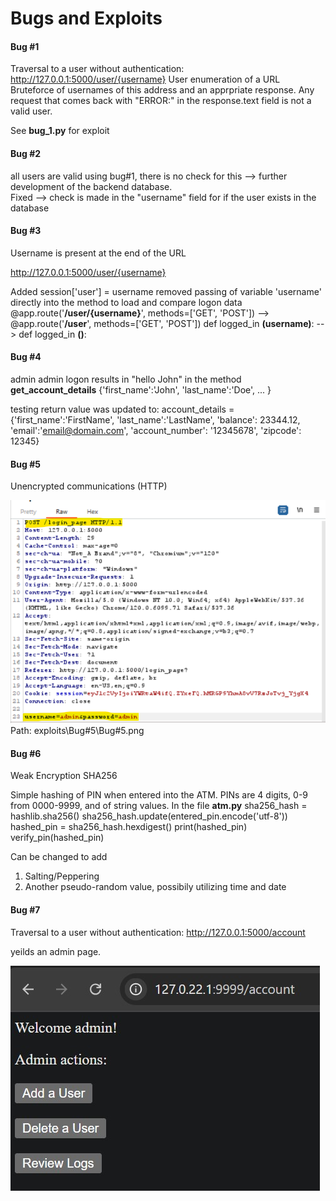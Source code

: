 # Bugs and Exploits

#### Bug #1

Traversal to a user without authentication:
<http://127.0.0.1:5000/user/{username}>
User enumeration of a URL
Bruteforce of usernames of this address and an apprpriate response.  Any request that comes back with "ERROR:" in the response.text field is not a valid user.

See **bug_1.py** for exploit

#### Bug #2

all users are valid using bug#1, there is no check for this --> further development of the backend database.  
Fixed --> check is made in the "username" field for if the user exists in the database

#### Bug #3

Username is present at the end of the URL

<http://127.0.0.1:5000/user/{username}>

Added session['user'] = username
removed passing of variable 'username' directly into the method to load and compare logon data
@app.route('**/user/{username}**', methods=['GET', 'POST']) --> @app.route('**/user**', methods=['GET', 'POST'])
def logged_in **(username)**: --> def logged_in **()**:

#### Bug #4

admin admin logon results in "hello John"
in the method **get_account_details**
{'first_name':'John',
'last_name':'Doe',
...
}

testing return value was updated to:
    account_details = {'first_name':'FirstName',
                       'last_name':'LastName',
                       'balance': 23344.12,
                       'email':'<email@domain.com>',
                       'account_number': '12345678',
                       'zipcode': 12345}

#### Bug #5

Unencrypted communications (HTTP)

![Bug#5 Http](https://github.com/ggarcz1/bank_atm/blob/main/exploits/Bug%235/Bug%235.png?raw=true)
Path: exploits\Bug#5\Bug#5.png

#### Bug #6

Weak Encryption SHA256

Simple hashing of PIN when entered into the ATM.
PINs are 4 digits, 0-9 from 0000-9999, and of string values.
In the file **atm.py**
    sha256_hash = hashlib.sha256()
    sha256_hash.update(entered_pin.encode('utf-8'))
    hashed_pin = sha256_hash.hexdigest()
    print(hashed_pin)
    verify_pin(hashed_pin)

Can be changed to add

1. Salting/Peppering
2. Another pseudo-random value, possibily utilizing time and date


#### Bug #7
Traversal to a user without authentication:
<http://127.0.0.1:5000/account>

yeilds an admin page.

![alt text](images/admin_page_1.png)
